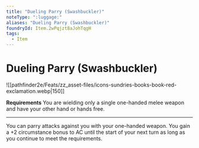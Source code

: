 ```yaml
---
title: "Dueling Parry (Swashbuckler)"
noteType: ":luggage:"
aliases: "Dueling Parry (Swashbuckler)"
foundryId: Item.2wPqjzt8aJohTqgH
tags:
  - Item
---
```


# Dueling Parry (Swashbuckler)
![[pathfinder2e/Feats/zz_asset-files/icons-sundries-books-book-red-exclamation.webp|150]]

**Requirements** You are wielding only a single one-handed melee weapon and have your other hand or hands free.

* * *

You can parry attacks against you with your one-handed weapon. You gain a +2 circumstance bonus to AC until the start of your next turn as long as you continue to meet the requirements.
